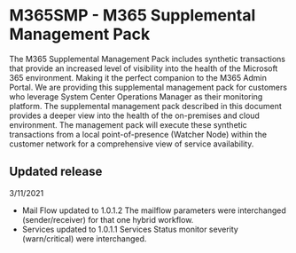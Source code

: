 # M365SMP - M365 Supplemental Management Pack 
The M365 Supplemental Management Pack includes synthetic transactions that provide an increased level of visibility into the health of the Microsoft 365 environment. Making it the perfect companion to the M365 Admin Portal. We are providing this supplemental management pack for customers who leverage System Center Operations Manager as their monitoring platform. The supplemental management pack described in this document provides a deeper view into the health of the on-premises and cloud environment. The management pack will execute these synthetic transactions from a local point-of-presence (Watcher Node) within the customer network for a comprehensive view of service availability.

## Updated release
3/11/2021
- Mail Flow updated to 1.0.1.2
  The mailflow parameters were interchanged (sender/receiver) for that one hybrid workflow.
- Services updated to 1.0.1.1
  Services Status monitor severity (warn/critical) were interchanged.


